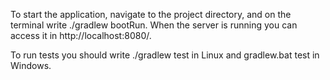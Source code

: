 To start the application, navigate to the project directory, and on the terminal write ./gradlew bootRun.
When the server is running you can access it in http://localhost:8080/.

To run tests you should write ./gradlew test in Linux and gradlew.bat test in Windows.
